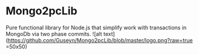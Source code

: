 # Mongo2pcLib
Pure functional library for Node.js that simplify work with transactions in MongoDb via two phase commits.
![alt text](https://github.com/Guseyn/Mongo2pcLib/blob/master/logo.png?raw=true  =50x50)
